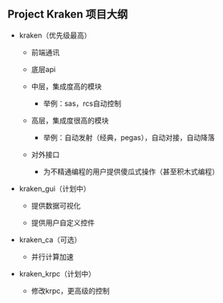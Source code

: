 ## Project Kraken 项目大纲

- kraken（优先级最高）
  
  - 前端通讯
  
  - 底层api
  
  - 中层，集成度高的模块
    
    - 举例：sas，rcs自动控制
  
  - 高层，集成度很高的模块
    
    - 举例：自动发射（经典，pegas），自动对接，自动降落
  
  - 对外接口
    
    - 为不精通编程的用户提供傻瓜式操作（甚至积木式编程）

- kraken_gui（计划中）
  
  - 提供数据可视化
  
  - 提供用户自定义控件

- kraken_ca（可选）
  
  - 并行计算加速

- kraken_krpc（计划中）
  
  - 修改krpc，更高级的控制
